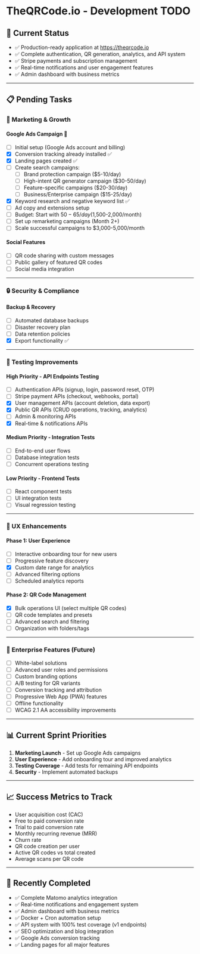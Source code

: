 # TheQRCode.io - Development TODO

## 🎯 Current Status
- ✅ Production-ready application at https://theqrcode.io
- ✅ Complete authentication, QR generation, analytics, and API system
- ✅ Stripe payments and subscription management
- ✅ Real-time notifications and user engagement features
- ✅ Admin dashboard with business metrics

---

## 📋 Pending Tasks

### 🚀 Marketing & Growth

#### Google Ads Campaign 🎯
- [ ] Initial setup (Google Ads account and billing)
- [x] Conversion tracking already installed ✅
- [x] Landing pages created ✅
- [ ] Create search campaigns:
  - [ ] Brand protection campaign ($5-10/day)
  - [ ] High-intent QR generator campaign ($30-50/day)
  - [ ] Feature-specific campaigns ($20-30/day)
  - [ ] Business/Enterprise campaign ($15-25/day)
- [x] Keyword research and negative keyword list ✅
- [ ] Ad copy and extensions setup
- [ ] Budget: Start with $50-65/day ($1,500-2,000/month)
- [ ] Set up remarketing campaigns (Month 2+)
- [ ] Scale successful campaigns to $3,000-5,000/month

#### Social Features
- [ ] QR code sharing with custom messages
- [ ] Public gallery of featured QR codes
- [ ] Social media integration

---

### 🔒 Security & Compliance

#### Backup & Recovery
- [ ] Automated database backups
- [ ] Disaster recovery plan
- [ ] Data retention policies
- [x] Export functionality ✅

---

### 🧪 Testing Improvements

#### High Priority - API Endpoints Testing
- [ ] Authentication APIs (signup, login, password reset, OTP)
- [ ] Stripe payment APIs (checkout, webhooks, portal)
- [x] User management APIs (account deletion, data export)
- [x] Public QR APIs (CRUD operations, tracking, analytics)
- [ ] Admin & monitoring APIs
- [x] Real-time & notifications APIs

#### Medium Priority - Integration Tests
- [ ] End-to-end user flows
- [ ] Database integration tests
- [ ] Concurrent operations testing

#### Low Priority - Frontend Tests
- [ ] React component tests
- [ ] UI integration tests
- [ ] Visual regression testing

---

### 🎨 UX Enhancements

#### Phase 1: User Experience
- [ ] Interactive onboarding tour for new users
- [ ] Progressive feature discovery
- [x] Custom date range for analytics
- [ ] Advanced filtering options
- [ ] Scheduled analytics reports

#### Phase 2: QR Code Management
- [x] Bulk operations UI (select multiple QR codes)
- [ ] QR code templates and presets
- [ ] Advanced search and filtering
- [ ] Organization with folders/tags

---

### 🏢 Enterprise Features (Future)
- [ ] White-label solutions
- [ ] Advanced user roles and permissions
- [ ] Custom branding options
- [ ] A/B testing for QR variants
- [ ] Conversion tracking and attribution
- [ ] Progressive Web App (PWA) features
- [ ] Offline functionality
- [ ] WCAG 2.1 AA accessibility improvements

---

## 📊 Current Sprint Priorities

1. **Marketing Launch** - Set up Google Ads campaigns
2. **User Experience** - Add onboarding tour and improved analytics
3. **Testing Coverage** - Add tests for remaining API endpoints
4. **Security** - Implement automated backups

---

## 📈 Success Metrics to Track

- User acquisition cost (CAC)
- Free to paid conversion rate
- Trial to paid conversion rate
- Monthly recurring revenue (MRR)
- Churn rate
- QR code creation per user
- Active QR codes vs total created
- Average scans per QR code

---

## 🎉 Recently Completed

- ✅ Complete Matomo analytics integration
- ✅ Real-time notifications and engagement system
- ✅ Admin dashboard with business metrics
- ✅ Docker + Cron automation setup
- ✅ API system with 100% test coverage (v1 endpoints)
- ✅ SEO optimization and blog integration
- ✅ Google Ads conversion tracking
- ✅ Landing pages for all major features
